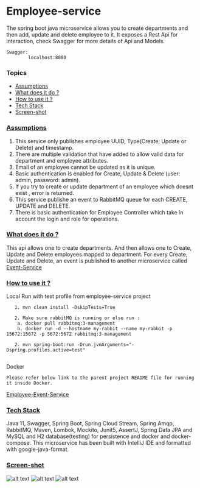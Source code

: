 # Employee-service
The spring boot java microservice allows you to create departments and then add, update and delete employee to it.
It exposes a Rest Api for interaction, check Swagger for more details of Api and Models.

```
Swagger: 
        localhost:8080
``` 

### Topics
  * [Assumptions](#assumptions)
  * [What does it do ?](#technical-details)
  * [How to use it ?](#guide)
  * [Tech Stack](#tech-stack)
  * [Screen-shot](#screen-shot)
  
###  [Assumptions](#assumptions)  
1. This service only publishes employee UUID, Type(Create, Update or Delete) and timestamp.
2. There are multiple validation that have added to allow valid data for department and employee attributes.
3. Email of an employee cannot be updated as it is unique.
4. Basic authentication is enabled for Create, Update & Delete (user: admin, password: admin).
5. If you try to create or update department of an employee which doesnt exist , error is returned.
6. This service publishe an event to RabbitMQ queue for each CREATE, UPDATE and DELETE.
7. There is basic authentication for Employee Controller which take in account the login and role for operations.
  
###  [What does it do ?](#technical-details)
This api allows one to create departments. And then allows one to Create, Update and Delete employees mapped to department.
For every Create, Update and Delete, an event is published to another microservice called [Event-Service](https://github.com/anusheelchandra/employee-event-service/tree/master/event-service)

###  [How to use it ?](#guide)

Local Run with test profile from employee-service project
```
   1. mvn clean install -DskipTests=True
   
   2. Make sure rabbitMQ is running or else run : 
    a. docker pull rabbitmq:3-management    
    b. docker run -d --hostname my-rabbit --name my-rabbit -p 15672:15672 -p 5672:5672 rabbitmq:3-management
   
   2. mvn spring-boot:run -Drun.jvmArguments="-Dspring.profiles.active=test" 
    
```

Docker
```  
Please refer below link to the parent project README file for running it inside Docker.
```
[Employee-Event-Service](https://github.com/anusheelchandra/employee-event-service)

### [Tech Stack](#tech-stack)
Java 11, Swagger, Spring Boot, Spring Cloud Stream, Spring Amqp, RabbitMQ, Maven, Lombok, Mockito, Junit5, AssertJ, 
Spring Data JPA and MySQL and H2 database(testing) for persistence and docker and docker-compose.
This microservice has been built with IntelliJ IDE and formatted with google-java-format. 


### [Screen-shot](#screen-shot)
![alt text](https://github.com/anusheelchandra/employee-event-service/blob/master/employee-service/src/test/resources/ScreenShot1.png)
![alt text](https://github.com/anusheelchandra/employee-event-service/blob/master/employee-service/src/test/resources/ScreenShot2.png)
![alt text](https://github.com/anusheelchandra/employee-event-service/blob/master/employee-service/src/test/resources/ScreenShot3.png)  
